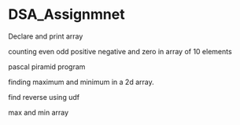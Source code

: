 # DSA_Assignmnet

Declare and print array

counting even odd positive negative and zero in array of 10 elements

pascal piramid program 

finding maximum and minimum in a 2d array.

find reverse using udf

max and min array
